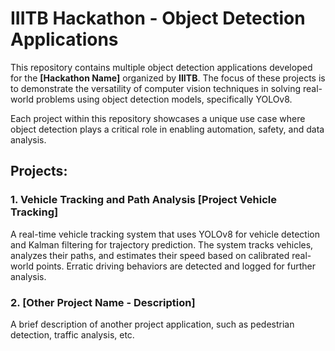 # IIITB Hackathon - Object Detection Applications

This repository contains multiple object detection applications developed for the **[Hackathon Name]** organized by **IIITB**. The focus of these projects is to demonstrate the versatility of computer vision techniques in solving real-world problems using object detection models, specifically YOLOv8. 

Each project within this repository showcases a unique use case where object detection plays a critical role in enabling automation, safety, and data analysis.

## Projects:

### 1. **Vehicle Tracking and Path Analysis** [Project Vehicle Tracking]
A real-time vehicle tracking system that uses YOLOv8 for vehicle detection and Kalman filtering for trajectory prediction. The system tracks vehicles, analyzes their paths, and estimates their speed based on calibrated real-world points. Erratic driving behaviors are detected and logged for further analysis.

### 2. **[Other Project Name - Description]**
A brief description of another project application, such as pedestrian detection, traffic analysis, etc.
